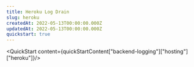 ```yaml
---
title: Heroku Log Drain
slug: heroku
createdAt: 2022-05-13T00:00:00.000Z
updatedAt: 2022-05-13T00:00:00.000Z
quickstart: true
---
```


<QuickStart content={quickStartContent["backend-logging"]["hosting"]["heroku"]}/>
